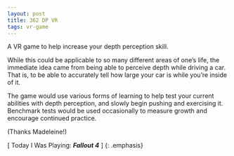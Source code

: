 ```yaml
---
layout: post
title: 362 DP VR
tags: vr-game
---
```

A VR game to help increase your depth perception skill.

While this could be applicable to so many different areas of one’s life, the immediate idea came from being able to perceive depth while driving a car.  That is, to be able to accurately tell how large your car is while you’re inside of it.

The game would use various forms of learning to help test your current abilities with depth perception, and slowly begin pushing and exercising it.  Benchmark tests would be used occasionally to measure growth and encourage continued practice.

(Thanks Madeleine!)

[ Today I Was Playing: ***Fallout 4*** ]
{: .emphasis}
